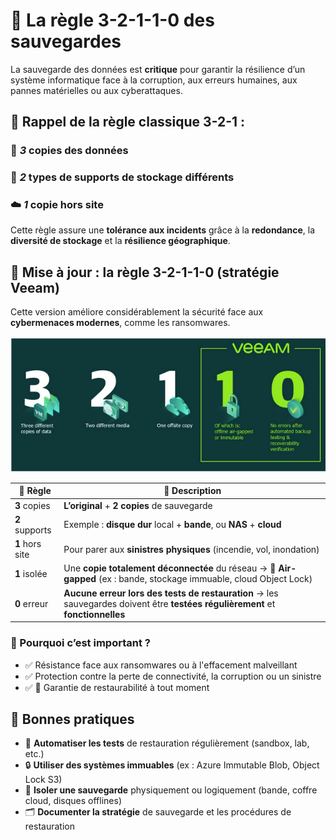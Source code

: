 # **🔐 La règle 3-2-1-1-0 des sauvegardes**

La sauvegarde des données est **critique** pour garantir la résilience d’un système informatique face à la corruption, aux erreurs humaines, aux pannes matérielles ou aux cyberattaques.



## **🧮 Rappel de la règle classique 3-2-1 :**

### 🔁 ***3* copies des données**

### 💽 ***2* types de supports de stockage différents**

### ☁️ ***1* copie hors site**

Cette règle assure une **tolérance aux incidents** grâce à la **redondance**, la **diversité de stockage** et la **résilience géographique**.



## **🚀 Mise à jour : la règle 3-2-1-1-0 (stratégie Veeam)**

Cette version améliore considérablement la sécurité face aux **cybermenaces modernes**, comme les ransomwares.

![3-2-1 Backup](../../media/Cours-Sauvegarde-et-Restauration-3-2-1-1-0-image1.png)


| **🧩 Règle** | **💬 Description** |
|----|----|
| **3** copies | **L’original** + **2 copies** de sauvegarde |
| **2** supports | Exemple : **disque dur** local + **bande**, ou **NAS** + **cloud** |
| **1** hors site | Pour parer aux **sinistres physiques** (incendie, vol, inondation) |
| **1** isolée | Une **copie totalement déconnectée** du réseau → 🔌 **Air-gapped** (ex : bande, stockage immuable, cloud Object Lock) |
| **0** erreur | **Aucune erreur lors des tests de restauration** → les sauvegardes doivent être **testées régulièrement** et **fonctionnelles** |



### **🔎 Pourquoi c’est important ?**

- ✅ Résistance face aux ransomwares ou à l'effacement malveillant
- ✅ Protection contre la perte de connectivité, la corruption ou un sinistre
- ✅ 🔁 Garantie de restaurabilité à tout moment



## **📌 Bonnes pratiques**

- 🧪 **Automatiser les tests** de restauration régulièrement (sandbox, lab, etc.)
- 🔒 **Utiliser des systèmes immuables** (ex : Azure Immutable Blob, Object Lock S3)
- 🧊 **Isoler une sauvegarde** physiquement ou logiquement (bande, coffre cloud, disques offlines)
- 🗂️ **Documenter la stratégie** de sauvegarde et les procédures de restauration
